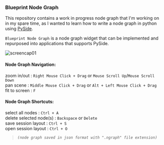 ### Blueprint Node Graph

This repository contains a work in progress node graph that I'm working on in my spare time, as
I wanted to learn how to write a node graph in python using [PySide](http://pyside.github.io/docs/pyside/).

`Blueprint Node Graph` is a node graph widget that can be implemented and repurposed into applications
that supports PySide.

![screencap01](https://raw.githubusercontent.com/jchanvfx/bpNodeGraph/master/screenshot.png)

#### Node Graph Navigation:
zoom in/out : `Right Mouse Click + Drag` or `Mouse Scroll Up`/`Mouse Scroll Down`<br/>
pan scene : `Middle Mouse Click + Drag` or `Alt + Left Mouse Click + Drag`<br/>
fit to screen : `F`

#### Node Graph Shortcuts:
select all nodes : `Ctrl + A`<br/>
delete selected node(s) : `Backspace` or `Delete`<br/>
save session layout : `Ctrl + S` <br/>
open session layout : `Ctrl + O` <br/>
>*`(node graph saved in json format with ".ngraph" file extension)`*
